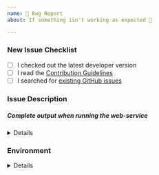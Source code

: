 ```yaml
---
name: 🐛 Bug Report
about: If something isn't working as expected 🤔

---
```


<!-- Thanks for helping DP3t! Before you submit your issue, please make sure you followed our checklist and check the appropriate boxes by putting an x in the [ ]: [x] -->

### New Issue Checklist

- [ ] I checked out the latest developer version
- [ ] I read the [Contribution Guidelines](../../../CONTRIBUTING.md)
- [ ] I searched for [existing GitHub issues](https://github.com/DP-3T/dp3t-sdk-backend/issues)

### Issue Description
<!-- Please include what's happening, expected behavior, and any relevant code samples -->

##### Complete output when running the web-service

<details>
  <pre> [REPLACE THIS WITH YOUR INFORMATION] </pre>
</details>

### Environment

<!-- 
Please run check the application.properties file or the first few lines of the log to see which environment you used
-->

<details>
  <pre> [REPLACE THIS WITH YOUR INFORMATION] </pre>
</details>